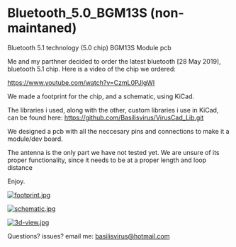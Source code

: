 # Bluetooth_5.0_BGM13S (non-maintaned)
Bluetooth 5.1 technology (5.0 chip) BGM13S Module pcb

Me and my parthner decided to order the latest bluetooth [28 May 2019], bluetooth 5.1 chip.
Here is a video of the chip we ordered:

https://www.youtube.com/watch?v=CzmL0PJlgWI

We made a footprint for the chip, and a schematic, using KiCad. 

The libraries i used, along with the other, custom libraries i use in KiCad, can be found here: https://github.com/Basilisvirus/VirusCad_Lib.git

We designed a pcb with all the neccesary pins and connections to make it a module/dev board.

The antenna is the only part we have not tested yet. We are unsure of its proper functionality, since it needs to be at a proper length and loop distance

Enjoy.

[![footprint.jpg](https://i.postimg.cc/Y95h1pJz/footprint.jpg)](https://postimg.cc/9RBm2jXD)

[![schematic.jpg](https://i.postimg.cc/66SLfpys/schematic.jpg)](https://postimg.cc/fkc9wZc5)

[![3d-view.jpg](https://i.postimg.cc/1t3cJgGS/3d-view.jpg)](https://postimg.cc/SXHMKx11)

Questions? issues? email me: basilisvirus@hotmail.com
